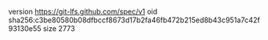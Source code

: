 version https://git-lfs.github.com/spec/v1
oid sha256:c3be80580b08dfbccf8673d17b2fa46fb472b215ed8b43c951a7c42f93130e55
size 2773
